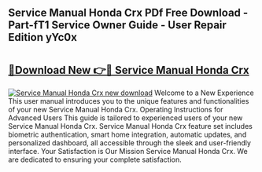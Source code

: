## Service Manual Honda Crx PDf Free Download - Part-fT1 Service Owner Guide - User Repair Edition yYc0x

# <h2><a href="http://bc68620.oget.top/?id=Service+Manual+Honda+Crx">🔗Download New 👉🔴 Service Manual Honda Crx</a></h2>

[![Service Manual Honda Crx new download](https://i.imgur.com/5g1atiW.png)](http://bc68620.oget.top/?id=Service+Manual+Honda+Crx)
Welcome to a New Experience This user manual introduces you to the unique features and functionalities of your new Service Manual Honda Crx. Operating Instructions for Advanced Users This guide is tailored to experienced users of your new Service Manual Honda Crx. Service Manual Honda Crx feature set includes biometric authentication, smart home integration, automatic updates, and personalized dashboard, all accessible through the sleek and user-friendly interface. Your Satisfaction is Our Mission Service Manual Honda Crx. We are dedicated to ensuring your complete satisfaction.

